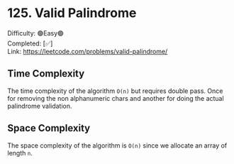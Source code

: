 # 125. Valid Palindrome

Difficulty: 🟢Easy🟢 \
Completed: [✅] \
Link: https://leetcode.com/problems/valid-palindrome/

## Time Complexity 
The time complexity of the algorithm `O(n)` but requires double pass. Once for removing the non alphanumeric chars and another for doing the actual palindrome validation.

## Space Complexity 
The space complexity of the algorithm is `O(n)` since we allocate an array of length `n`.
